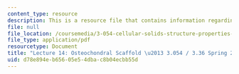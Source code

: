 ```yaml
---
content_type: resource
description: This is a resource file that contains information regarding lecture 14.
file: null
file_location: /coursemedia/3-054-cellular-solids-structure-properties-and-applications-spring-2015/d78e894eb65605e54dbac8b04ecbb55d_MIT3_054S15_L14_osteocho.pdf
file_type: application/pdf
resourcetype: Document
title: "Lecture 14: Osteochondral Scaffold \u2013 3.054 / 3.36 Spring 2015"
uid: d78e894e-b656-05e5-4dba-c8b04ecbb55d
---
```


